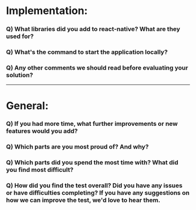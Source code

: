 # Implementation:

### Q) What libraries did you add to react-native? What are they used for?

### Q) What's the command to start the application locally?

### Q) Any other comments we should read before evaluating your solution?

---

# General:

### Q) If you had more time, what further improvements or new features would you add?

### Q) Which parts are you most proud of? And why?

### Q) Which parts did you spend the most time with? What did you find most difficult?

### Q) How did you find the test overall? Did you have any issues or have difficulties completing? If you have any suggestions on how we can improve the test, we'd love to hear them.
